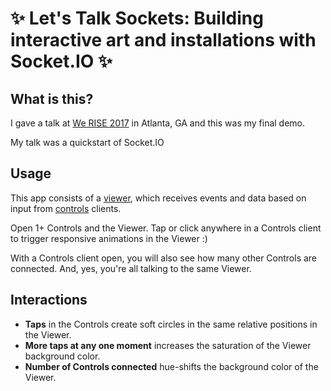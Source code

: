 # ✨ Let's Talk Sockets: Building interactive art and installations with Socket.IO ✨

## What is this?

I gave a talk at [We RISE 2017](https://werise.tech/) in Atlanta, GA and this was my final demo.

My talk was a quickstart of Socket.IO

## Usage

This app consists of a [viewer](https://werise-love.glitch.me/viewer), which receives events and data based on input from [controls](https://werise-love.glitch.me) clients.

Open 1+ Controls and the Viewer. Tap or click anywhere in a Controls client to trigger responsive animations in the Viewer :)

With a Controls client open, you will also see how many other Controls are connected. And, yes, you're all talking to the same Viewer.

## Interactions

- **Taps** in the Controls create soft circles in the same relative positions in the Viewer.
- **More taps at any one moment** increases the saturation of the Viewer background color.
- **Number of Controls connected** hue-shifts the background color of the Viewer.